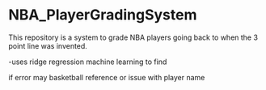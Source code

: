 # NBA_PlayerGradingSystem

This repository is a system to grade NBA players going back to when the 3 point line was invented.

-uses ridge regression machine learning to find



if error may basketball reference or issue with player name

